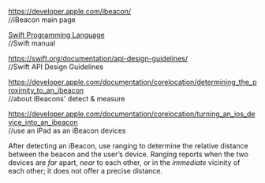 https://developer.apple.com/ibeacon/  
//iBeacon main page

[Swift Programming Language](https://developer.apple.com/library/content/documentation/Swift/Conceptual/Swift_Programming_Language/TheBasics.html#//apple_ref/doc/uid/TP40014097-CH5-ID309)  
//Swift manual

https://swift.org/documentation/api-design-guidelines/  
//Swift API Design Guidelines

https://developer.apple.com/documentation/corelocation/determining_the_proximity_to_an_ibeacon  
//about iBeacons' detect & measure

https://developer.apple.com/documentation/corelocation/turning_an_ios_device_into_an_ibeacon  
//use an iPad as an iBeacon devices

After detecting an iBeacon, use ranging to determine the relative distance between the beacon and the user’s device. Ranging reports when the two devices are *far* apart, *near* to each other, or in the *immediate* vicinity of each other; it does not offer a precise distance.
